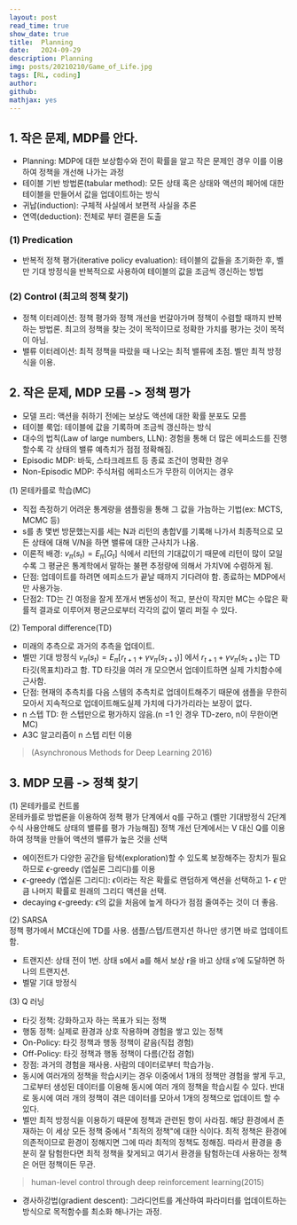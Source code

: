 ```yaml
---
layout: post
read_time: true
show_date: true
title:  Planning
date:   2024-09-29
description: Planning
img: posts/20210210/Game_of_Life.jpg
tags: [RL, coding]
author: 
github:  
mathjax: yes
---
```


##  1. 작은 문제, MDP를 안다.

- Planning: MDP에 대한 보상함수와 전이 확률을 알고 작은 문제인 경우 이를 이용하여 정책을 개선해 나가는 과정
- 테이블 기반 방법론(tabular method): 모든 상태 혹은 상태와 액션의 페어에 대한 테이블을 만들어서 값을 업데이트하는 방식
- 귀납(induction): 구체적 사실에서 보편적 사실을 추론
- 연역(deduction): 전체로 부터 결론을 도출

### (1) Predication
- 반복적 정책 평가(iterative policy evaluation): 테이블의 값들을 초기화한 후, 벨만 기대 방정식을 반복적으로 사용하여 테이블의 값을 조금씩 갱신하는 방법

### (2) Control (최고의 정책 찾기)
- 정책 이터레이션: 정책 평가와 정책 개선을 번갈아가며 정책이 수렴할 때까지 반복하는 방법론. 최고의 정책을 찾는 것이 목적이므로 정확한 가치를 평가는 것이 목적이 아님.
- 밸류 이터레이션: 최적 정책을 따랐을 때 나오는 최적 밸류에 초점. 벨만 최적 방정식을 이용.

## 2. 작은 문제, MDP 모름 -> 정책 평가
- 모델 프리: 액션을 취하기 전에는 보상도 액션에 대한 확률 분포도 모름
- 테이블 룩업: 테이블에 값을 기록하며 조금씩 갱신하는 방식
- 대수의 법칙(Law of large numbers, LLN): 경험을 통해 더 많은 에피소드를 진행할수록 각 상태의 밸류 예측치가 점점 정확해짐.
- Episodic MDP: 바둑, 스타크레프트 등 종료 조건이 명확한 경우
- Non-Episodic MDP: 주식처럼 에피소드가 무한히 이어지는 경우

(1) 몬테카를로 학습(MC)
- 직접 측정하기 어려운 통계량을 샘플링을 통해 그 값을 가늠하는 기법(ex: MCTS, MCMC 등)
- s를 총 몇번 방문했는지를 세는 N과 리턴의 총합V를 기록해 나가서 최종적으로 모든 상태에 대해 V/N을 하면 밸류에 대한 근사치가 나옴.
- 이론적 배경: $v_\pi(s_t)=E_\pi[G_t]$ 식에서 리턴의 기대값이기 때문에 리턴이 많이 모일수록 그 평균은 통계학에서 말하는 불편 추정량에 의해서 가치V에 수렴하게 됨.
- 단점: 업데이트를 하려면 에피소드가 끝날 때까지 기다려야 함. 종료하는 MDP에서만 사용가능.
- 단점2: TD는 긴 여정을 잘게 쪼개서 변동성이 적고, 분산이 작지만 MC는 수많은 확률적 결과로 이루어져 평균으로부터 각각의 값이 멀리 퍼질 수 있다.


(2) Temporal difference(TD)
- 미래의 추측으로 과거의 추측을 업데이트.
- 벨만 기대 방정식 $v_\pi(s_t)=E_\pi[r_{t+1}+\gamma v_\pi(s_{t+1})]$ 에서 $r_{t+1}+\gamma v_\pi(s_{t+1})$는 TD 타깃(목표치)라고 함. TD 타깃을 여러 개 모으면서 업데이트하면 실제 가치함수에 근사함.
- 단점: 현재의 추측치를 다음 스템의 추측치로 업데이트해주기 때문에 샘플을 무한히 모아서 지속적으로 업데이트해도실제 가치에 다가가리라는 보장이 없다.
- n 스텝 TD: 한 스텝만으로 평가하지 않음.(n =1 인 경우 TD-zero, n이 무한이면 MC) 
- A3C 알고리즘이 n 스텝 리턴 이용
> (Asynchronous Methods for Deep Learning 2016)


## 3. MDP 모름 -> 정책 찾기
(1) 몬테카를로 컨트롤  
몬테카를로 방법론을 이용하여 정책 평가 단계에서 q를 구하고 (벨만 기대방정식 2단계 수식 사용안해도 상태의 밸류를 평가 가능해짐)
정책 개선 단계에서는 V 대신 Q를 이용하여 정책을 만들어 액션의 밸류가 높은 것을 선택
- 에이전트가 다양한 공간을 탐색(exploration)할 수 있도록 보장해주는 장치가 필요하므로 $\epsilon$-greedy (엡실론 그리디)를 이용
- $\epsilon$-greedy (엡실론 그리디): $\epsilon$이라는 작은 확률로 랜덤하게 액션을 선택하고 1- $\epsilon$ 만큼 나머지 확률로 원래의 그리디 액션을 선택.  
- decaying $\epsilon$-greedy: $\epsilon$의 값을 처음에 높게 하다가 점점 줄여주는 것이 더 좋음.

(2) SARSA   
정책 평가에서 MC대신에 TD를 사용. 샘플/스텝/트랜지션 하나만 생기면 바로 업데이트함.
- 트랜지션: 상태 전이 1번. 상태 s에서 a를 해서 보상 r을 바고 상태 $s'$에 도달하면 하나의 트랜지션.
- 벨말 기대 방정식

(3) Q 러닝
- 타깃 정책: 강화하고자 하는 목표가 되는 정책
- 행동 정책: 실제로 환경과 상호 작용하며 경험을 쌓고 있는 정책
- On-Policy: 타깃 정책과 행동 정책이 같음(직접 경험)
- Off-Policy: 타깃 정책과 행동 정책이 다름(간접 경험)
- 장점: 과거의 경험을 재사용. 사람의 데이터로부터 학습가능.
- 동시에 여러개의 정책을 학습시키는 경우 이중에서 1개의 정책만 경험을 쌓게 두고, 그로부터 생성된 데이터를 이용해 동시에 여러 개의 정책을 학습시킬 수 있다. 반대로 동시에 여러 개의 정책이 겪은 데이터를 모아서 1개의 정책으로 업데이트 할 수 있다.
- 벨만 최적 방정식을 이용하기 때문에 정책과 관련된 항이 사라짐. 해당 환경에서 존재하는 이 세상 모든 정책 중에서 "최적의 정책"에 대한 식이다. 최적 정책은 환경에 의존적이므로 환경이 정해지면 그에 따라 최적의 정책도 정해짐. 따라서 환경을 충분히 잘 탐험한다면 최적 정책을 찾게되고 여기서 환경을 탐험하는데 사용하는 정책은 어떤 정책이든 무관.

> human-level control through deep reinforcement learning(2015)


- 경사하강법(gradient descent): 그라디언트를 계산하여 파라미터를 업데이트하는 방식으로 목적함수를 최소화 해나가는 과정.

